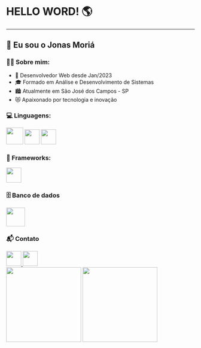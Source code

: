 
# HELLO WORD! 🌎
<hr>
<h2>👋 Eu sou o Jonas Moriá</h2>

<h3>👨‍💻 Sobre mim:</h3>

- 💼 Desenvolvedor Web desde Jan/2023
- 🎓 Formado em Análise e Desenvolvimento de Sistemas
- 🏙 Atualmente em São José dos Campos - SP
- 😻 Apaixonado por tecnologia e inovação

<h3>💻 Linguagens:</h3>
<div style="display: inline_block">
  <img src="https://cdn.jsdelivr.net/gh/devicons/devicon/icons/php/php-original.svg" height="45" />
  <img src="https://cdn.jsdelivr.net/gh/devicons/devicon/icons/python/python-original.svg" height="40" />
  <img src="https://cdn.jsdelivr.net/gh/devicons/devicon/icons/javascript/javascript-original.svg" height="40" />
</div>

<h3>🧰 Frameworks:</h3>
<div style="display: inline_block">
  <img src="https://cdn.jsdelivr.net/gh/devicons/devicon/icons/bootstrap/bootstrap-original.svg" height="40"/>           
</div>

<h3>🗄️ Banco de dados</h3>
<div style="display: inline_block">
    <img src="https://cdn.jsdelivr.net/gh/devicons/devicon/icons/mysql/mysql-original-wordmark.svg" height="50"/>      
</div>

<h3>📬 Contato</h3>
<div style="display: inline_block">
  <a href="mailto:moriajonas@gmail.com">
      <img src="https://img.shields.io/badge/Gmail-D14836?style=for-the-badge&logo=gmail&logoColor=white" height="40"/>  
  </a>
  <a href="https://br.linkedin.com/in/jonas-mori%C3%A1-876196208">
      <img src="https://img.shields.io/badge/LinkedIn-0077B5?style=for-the-badge&logo=linkedin&logoColor=white"
        height="40"/>  
  </a>
</div>

<div>
  <a href="https://beacons.ai/jonasmoria"></a>
  <img height="200" src="https://github-readme-stats.vercel.app/api?username=jonasmoria&show_icons=true&theme=dark"/>
  <img height="200" src="https://github-readme-stats.vercel.app/api/top-langs/?username=jonasmoria&layout=donut&show_icons=true&theme=dark"/>
</div>




          
          
          


